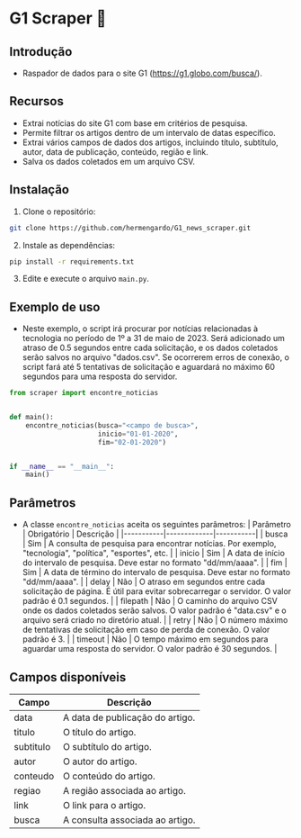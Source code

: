 # **G1 Scraper** 📰

## **Introdução**
- Raspador de dados para o site G1 (https://g1.globo.com/busca/).

## **Recursos**
- Extrai notícias do site G1 com base em critérios de pesquisa.
- Permite filtrar os artigos dentro de um intervalo de datas específico.
- Extrai vários campos de dados dos artigos, incluindo título, subtítulo, autor, data de publicação, conteúdo, região e link.
- Salva os dados coletados em um arquivo CSV.

## **Instalação**
1. Clone o repositório:
```sh
git clone https://github.com/hermengardo/G1_news_scraper.git
```

2. Instale as dependências:
```sh
pip install -r requirements.txt
```

3. Edite e execute o arquivo `main.py`.

## Exemplo de uso
- Neste exemplo, o script irá procurar por notícias relacionadas à tecnologia no período de 1º a 31 de maio de 2023. Será adicionado um atraso de 0.5 segundos entre cada solicitação, e os dados coletados serão salvos no arquivo "dados.csv". Se ocorrerem erros de conexão, o script fará até 5 tentativas de solicitação e aguardará no máximo 60 segundos para uma resposta do servidor.

```python
from scraper import encontre_noticias


def main():
    encontre_noticias(busca="<campo de busca>",
                      inicio="01-01-2020",
                      fim="02-01-2020")


if __name__ == "__main__":
    main()
```

## **Parâmetros**
- A classe `encontre_noticias` aceita os seguintes parâmetros:
| Parâmetro | Obrigatório | Descrição |
|-----------|-------------|-----------|
| busca | Sim | A consulta de pesquisa para encontrar notícias. Por exemplo, "tecnologia", "política", "esportes", etc. |
| inicio | Sim | A data de início do intervalo de pesquisa. Deve estar no formato "dd/mm/aaaa". |
| fim | Sim | A data de término do intervalo de pesquisa. Deve estar no formato "dd/mm/aaaa". |
| delay | Não | O atraso em segundos entre cada solicitação de página. É útil para evitar sobrecarregar o servidor. O valor padrão é 0.1 segundos. |
| filepath | Não | O caminho do arquivo CSV onde os dados coletados serão salvos. O valor padrão é "data.csv" e o arquivo será criado no diretório atual. |
| retry | Não | O número máximo de tentativas de solicitação em caso de perda de conexão. O valor padrão é 3. |
| timeout | Não | O tempo máximo em segundos para aguardar uma resposta do servidor. O valor padrão é 30 segundos. |

## **Campos disponíveis**
| Campo | Descrição |
|-------|-----------|
| data | A data de publicação do artigo. |
| titulo | O título do artigo. |
| subtitulo | O subtítulo do artigo. |
| autor | O autor do artigo. |
| conteudo | O conteúdo do artigo. |
| regiao | A região associada ao artigo. |
| link | O link para o artigo. |
| busca | A consulta associada ao artigo. |
